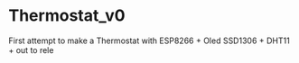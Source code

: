 # Thermostat_v0
First attempt to make a Thermostat with ESP8266 + Oled SSD1306 + DHT11 + out to rele

